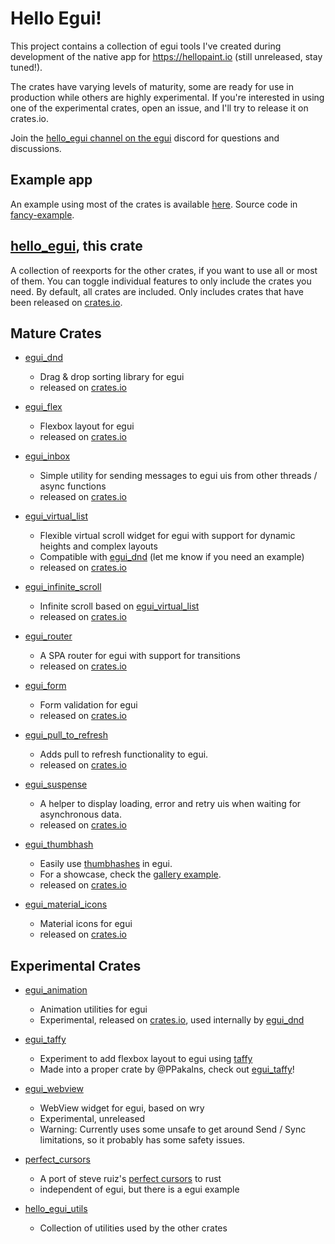 # Hello Egui!

This project contains a collection of egui tools I've created during
development of the native app for <https://hellopaint.io> (still unreleased, stay tuned!).

The crates have varying levels of maturity, some are ready for use in production
while others are highly experimental.
If you're interested in using one of the experimental crates, open an issue, and I'll try to
release it on crates.io.

Join the [hello_egui channel on the egui](https://discord.gg/MSftBbKSYm) discord for questions and discussions.

## Example app

An example using most of the crates is available [here](https://lucasmerlin.github.io/hello_egui/).
Source code in [fancy-example](fancy-example).

## [**hello_egui**](https://crates.io/crates/hello_egui), this crate

A collection of reexports for the other crates, if you want to use all or most of them.
You can toggle individual features to only include the crates you need. By default, all crates are included.
Only includes crates that have been released on [crates.io](https://crates.io/).

## **Mature** Crates

- [egui_dnd](crates/egui_dnd)
    - Drag & drop sorting library for egui
    - released on [crates.io](https://crates.io/crates/egui_dnd)

- [egui_flex](crates/egui_flex)
    - Flexbox layout for egui
    - released on [crates.io](https://crates.io/crates/egui_flex)

- [egui_inbox](crates/egui_inbox)
    - Simple utility for sending messages to egui uis from other threads / async functions
    - released on [crates.io](https://crates.io/crates/egui_inbox)

- [egui_virtual_list](crates/egui_virtual_list)
    - Flexible virtual scroll widget for egui with support for dynamic heights and complex layouts
    - Compatible with [egui_dnd](crates/egui_dnd) (let me know if you need an example)
    - released on [crates.io](https://crates.io/crates/egui_virtual_list)

- [egui_infinite_scroll](crates/egui_infinite_scroll)
    - Infinite scroll based on [egui_virtual_list](crates/egui_virtual_list)
    - released on [crates.io](https://crates.io/crates/egui_infinite_scroll)

- [egui_router](crates/egui_router)
    - A SPA router for egui with support for transitions
    - released on [crates.io](https://crates.io/crates/egui_router)

- [egui_form](crates/egui_form)
    - Form validation for egui
    - released on [crates.io](https://crates.io/crates/egui_form)

- [egui_pull_to_refresh](crates/egui_pull_to_refresh)
    - Adds pull to refresh functionality to egui.
    - released on [crates.io](https://crates.io/crates/egui_pull_to_refresh)

- [egui_suspense](crates/egui_suspense)
    - A helper to display loading, error and retry uis when waiting for asynchronous data.
    - released on [crates.io](https://crates.io/crates/egui_suspense)

- [egui_thumbhash](crates/egui_thumbhash)
    - Easily use [thumbhashes](https://evanw.github.io/thumbhash/) in egui.
    - For a showcase, check the [gallery example](https://lucasmerlin.github.io/hello_egui/#/example/gallery).
    - released on [crates.io](https://crates.io/crates/egui_thumbhash)

- [egui_material_icons](crates/egui_material_icons)
    - Material icons for egui
    - released on [crates.io](https://crates.io/crates/egui_material_icons)

## **Experimental** Crates

- [egui_animation](crates/egui_animation)
    - Animation utilities for egui
    - Experimental, released on [crates.io](https://crates.io/crates/egui_animation), used internally
      by [egui_dnd](crates/egui_dnd)

- [egui_taffy](crates/egui_taffy)
    - Experiment to add flexbox layout to egui using [taffy](https://github.com/DioxusLabs/taffy)
    - Made into a proper crate by @PPakalns, check out [egui_taffy](https://github.com/PPakalns/egui_taffy)!

- [egui_webview](crates/egui_webview)
    - WebView widget for egui, based on wry
    - Experimental, unreleased
    - Warning: Currently uses some unsafe to get around Send / Sync limitations,
      so it probably has some safety issues.

- [perfect_cursors](crates/perfect_cursors)
    - A port of steve ruiz's [perfect cursors](https://github.com/steveruizok/perfect-cursors) to rust
    - independent of egui, but there is a egui example

- [hello_egui_utils](crates/hello_egui_utils)
    - Collection of utilities used by the other crates
